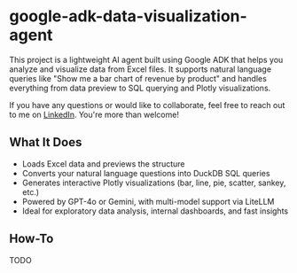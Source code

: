 # google-adk-data-visualization-agent

This project is a lightweight AI agent built using Google ADK that helps you analyze and visualize data from Excel files. It supports natural language queries like "Show me a bar chart of revenue by product" and handles everything from data preview to SQL querying and Plotly visualizations.

If you have any questions or would like to collaborate, feel free to reach out to me on [LinkedIn](https://www.linkedin.com/in/jenya-stoeva-60477249/). You're more than welcome!

## What It Does
* Loads Excel data and previews the structure
* Converts your natural language questions into DuckDB SQL queries
* Generates interactive Plotly visualizations (bar, line, pie, scatter, sankey, etc.)
* Powered by GPT-4o or Gemini, with multi-model support via LiteLLM
* Ideal for exploratory data analysis, internal dashboards, and fast insights

## How-To
TODO

